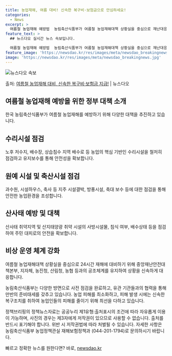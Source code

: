 ```yaml
---
title: 농업재해, 여름 대비! 신속한 복구비·보험금으로 안심하세요!
categories:
  - News
excerpt: >
  여름철 농업재해 예방법  농림축산식품부가 여름철 농업재해대책 상황실을 중심으로 재난대응 기관과 공조체계를 유…
feature_text: >
  ## 뉴스다오 실시간 뉴스 속보입니다.

  여름철 농업재해 예방법  농림축산식품부가 여름철 농업재해대책 상황실을 중심으로 재난대응 기관과 공조체계를 유…
feature_image: 'https://newsdao.kr/res/images/meta/newsdao_breakingnews.jpg'
image: 'https://newsdao.kr/res/images/meta/newsdao_breakingnews.jpg'
---
```


![뉴스다오 속보](https://newsdao.kr/res/images/meta/newsdao_breakingnews.jpg)

<p>출처: <a href="https://newsdao.kr/4249" rel="dofollow">여름철 농업재해 대비, 신속한 복구비·보험금 지급!</a> | 뉴스다오</p>

## 여름철 농업재해 예방을 위한 정부 대책 소개

한국 농림축산식품부가 여름철 농업재해를 예방하기 위해 다양한 대책을 추진하고 있습니다. 

## 수리시설 점검
노후 저수지, 배수장, 상습침수 지역 배수로 등 농업의 핵심 기반인 수리시설을 철저히 점검하고 유지보수를 통해 안전성을 확보합니다.

## 원예 시설 및 축산시설 점검
과수원, 시설하우스, 축사 등 지주 시설결박, 방풍시설, 축대 보수 등에 대한 점검을 통해 안전한 농업환경을 조성합니다.

## 산사태 예방 및 대책
산사태 취약지역 및 산지태양광 취약 시설의 사방시설물, 침식 여부, 배수상태 등을 점검하여 주민 대피로의 안전을 확보합니다.

## 비상 운영 체계 강화
여름철 농업재해대책 상황실을 중심으로 24시간 재해에 대비하기 위해 중앙재난안전대책본부, 지자체, 농진청, 산림청, 농협 등과의 공조체계를 유지하여 상황을 신속하게 대응합니다.

농림축산식품부는 다양한 방면으로 사전 점검을 완료하고, 유관 기관들과의 협력을 통해 만반의 준비태세를 갖추고 있습니다. 농업 피해를 최소화하고, 피해 발생 시에는 신속한 복구조치를 취하여 농업인들의 피해를 줄이기 위해 최선을 다하고 있습니다.

정책브리핑의 정책뉴스자료는 공공누리 제1유형:출처표시의 조건에 따라 자유롭게 이용이 가능하며, 사진의 경우는 제3자에게 저작권이 있으므로 사용할 수 없습니다. 출처를 반드시 표기해야 합니다. 위반 시 저작권법에 따라 처벌될 수 있습니다. 자세한 사항은 농림축산식품부 농업정책관실 재해보험정책과 (044-201-1794)로 문의하시기 바랍니다. 

빠르고 정확한 뉴스를 원한다면? 바로, <a href="https://newsdao.kr" rel="dofollow">newsdao.kr</a>


